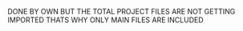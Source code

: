DONE BY OWN 
BUT THE TOTAL PROJECT FILES ARE NOT GETTING IMPORTED 
THATS WHY ONLY MAIN FILES ARE INCLUDED
